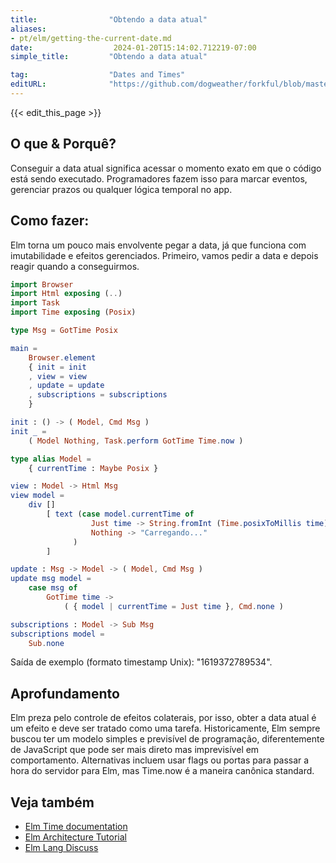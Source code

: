 ```yaml
---
title:                "Obtendo a data atual"
aliases:
- pt/elm/getting-the-current-date.md
date:                  2024-01-20T15:14:02.712219-07:00
simple_title:         "Obtendo a data atual"

tag:                  "Dates and Times"
editURL:              "https://github.com/dogweather/forkful/blob/master/content/pt/elm/getting-the-current-date.md"
---
```


{{< edit_this_page >}}

## O que & Porquê?

Conseguir a data atual significa acessar o momento exato em que o código está sendo executado. Programadores fazem isso para marcar eventos, gerenciar prazos ou qualquer lógica temporal no app.

## Como fazer:

Elm torna um pouco mais envolvente pegar a data, já que funciona com imutabilidade e efeitos gerenciados. Primeiro, vamos pedir a data e depois reagir quando a conseguirmos.

```Elm
import Browser
import Html exposing (..)
import Task
import Time exposing (Posix)

type Msg = GotTime Posix

main =
    Browser.element
    { init = init
    , view = view
    , update = update
    , subscriptions = subscriptions
    }

init : () -> ( Model, Cmd Msg )
init _ =
    ( Model Nothing, Task.perform GotTime Time.now )

type alias Model =
    { currentTime : Maybe Posix }

view : Model -> Html Msg
view model =
    div []
        [ text (case model.currentTime of
                  Just time -> String.fromInt (Time.posixToMillis time)
                  Nothing -> "Carregando..."
              )
        ]

update : Msg -> Model -> ( Model, Cmd Msg )
update msg model =
    case msg of
        GotTime time ->
            ( { model | currentTime = Just time }, Cmd.none )

subscriptions : Model -> Sub Msg
subscriptions model =
    Sub.none
```

Saída de exemplo (formato timestamp Unix): "1619372789534".

## Aprofundamento

Elm preza pelo controle de efeitos colaterais, por isso, obter a data atual é um efeito e deve ser tratado como uma tarefa. Historicamente, Elm sempre buscou ter um modelo simples e previsível de programação, diferentemente de JavaScript que pode ser mais direto mas imprevisível em comportamento. Alternativas incluem usar flags ou portas para passar a hora do servidor para Elm, mas Time.now é a maneira canônica standard.

## Veja também

- [Elm Time documentation](https://package.elm-lang.org/packages/elm/time/latest/)
- [Elm Architecture Tutorial](https://guide.elm-lang.org/architecture/)
- [Elm Lang Discuss](https://discourse.elm-lang.org/)
